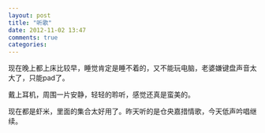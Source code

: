 ```yaml
---
layout: post
title: "听歌"
date: 2012-11-02 13:47
comments: true
categories: 
---
```


现在晚上都上床比较早，睡觉肯定是睡不着的，又不能玩电脑，老婆嫌键盘声音太大了，只能pad了。

戴上耳机，周围一片安静，轻轻的聆听，感觉还真是蛮美的。

现在都是虾米，里面的集合太好用了。昨天听的是仓央嘉措情歌，今天低声吟唱继续。

